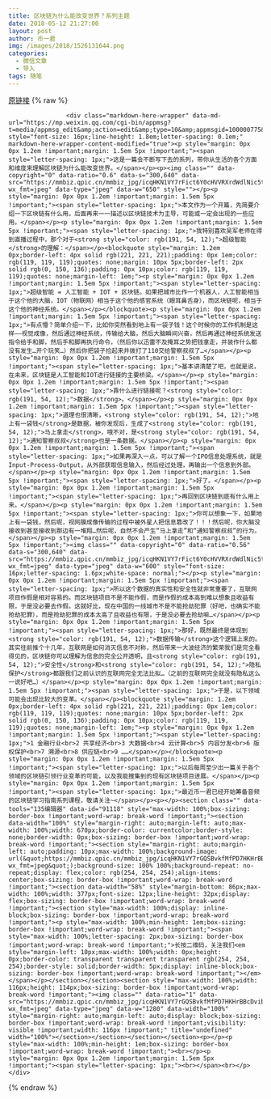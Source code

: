 ```yaml
---
title: 区块链为什么能改变世界？系列主题
date: 2018-05-12 21:27:00
layout: post
author: 币一君
img: /images/2018/1526131644.png
categories:
  - 微信文章
  - 导入
tags: 随笔
---
```


[原链接](http://mp.weixin.qq.com/s?__biz=MzU4NjA0ODc0MQ==&amp;mid=2247484427&amp;idx=1&amp;sn=d66b920f750042c7643d0a6f45a87342&amp;chksm=fd807181caf7f89784544517e9e667caba8f636f241e0faa9e983f83ec3735ea82c950b9b1f2&amp;scene=27#wechat_redirect)
{% raw %}

                    

                    
                    
                    
                    <div class="markdown-here-wrapper" data-md-url="https://mp.weixin.qq.com/cgi-bin/appmsg?t=media/appmsg_edit&amp;action=edit&amp;type=10&amp;appmsgid=100000775&amp;token=764183203&amp;lang=zh_CN" style="font-size: 16px;line-height: 1.8em;letter-spacing: 0.1em;" markdown-here-wrapper-content-modified="true"><p style="margin: 0px 0px 1.2em !important;margin: 1.5em 5px !important;"><span style="letter-spacing: 1px;">这是一篇会不断写下去的系列，带你从生活的各个方面和维度来理解区块链为什么能改变世界。</span></p><p><img class="" data-copyright="0" data-ratio="0.6" data-s="300,640" data-src="https://mmbiz.qpic.cn/mmbiz_jpg/icqHKN1VY7rFict6Y0cHVVRXrdWdlNic5tA5xnkiazzsrbUj47HR9FShiceiaH8TdO3Yg2hX2RVOYibLOMPLJcBNteHmg/640?wx_fmt=jpeg" data-type="jpeg" data-w="650" style=""></p><p style="margin: 0px 0px 1.2em !important;margin: 1.5em 5px !important;"><span style="letter-spacing: 1px;">本文作为一个开篇，先简要介绍一下区块链有什么用。后面再来一一描述以区块链技术为主导，可能或一定会出现的一些应用。</span></p><p style="margin: 0px 0px 1.2em !important;margin: 1.5em 5px !important;"><span style="letter-spacing: 1px;">我特别喜欢吴军老师在得到直播过程中，那个对于<strong style="color: rgb(191, 54, 12);">超级智能</strong>的理解：</span></p><blockquote style="margin: 1.2em 0px;border-left: 4px solid rgb(221, 221, 221);padding: 0px 1em;color: rgb(119, 119, 119);quotes: none;margin: 10px 5px;border-left: 2px solid rgb(0, 150, 136);padding: 0px 10px;color: rgb(119, 119, 119);quotes: none;margin-left: 1em;"><p style="margin: 0px 0px 1.2em !important;margin: 1.5em 5px !important;"><span style="letter-spacing: 1px;">超级智能 = 人工智能 + IOT + 区块链。如果把城市比作一个机器人，人工智能相当于这个他的大脑，IOT（物联网）相当于这个他的感官系统（眼耳鼻舌身），而区块链呢，相当于这个他的神经系统。</span></p></blockquote><p style="margin: 0px 0px 1.2em !important;margin: 1.5em 5px !important;"><span style="letter-spacing: 1px;">有点懵？简单介绍一下，比如你突然看到地上有一袋子钱！这个时候你的工作机制是这样——视觉成像，然后通过神经系统，传输给大脑，然后大脑瞬间兴奋，然后再通过神经系统发送指令给手和脚，然后手和脚再执行命令，（然后你以迅雷不及掩耳之势把钱拿走，并装作什么都没有发生…开个玩笑…）然后你把袋子捡起来并拨打了110交给警察叔叔了…</span></p><p style="margin: 0px 0px 1.2em !important;margin: 1.5em 5px !important;"><span style="letter-spacing: 1px;">基本讲清楚了吧，也就是说，在未来，区块链是人工智能和IOT进行链接的主要桥梁。</span></p><p style="margin: 0px 0px 1.2em !important;margin: 1.5em 5px !important;"><span style="letter-spacing: 1px;">靠什么进行链接呢？<strong style="color: rgb(191, 54, 12);">数据</strong>。</span></p><p style="margin: 0px 0px 1.2em !important;margin: 1.5em 5px !important;"><span style="letter-spacing: 1px;">道理也很清晰，<strong style="color: rgb(191, 54, 12);">地上有一袋钱</strong>是数据，被你发现后，生成了<strong style="color: rgb(191, 54, 12);">马上拿走</strong>，哦不对，是<strong style="color: rgb(191, 54, 12);">通知警察叔叔</strong>也是一条数据。</span></p><p style="margin: 0px 0px 1.2em !important;margin: 1.5em 5px !important;"><span style="letter-spacing: 1px;">如果再深入一点，可以了解一个IPO信息处理系统，就是Input-Process-Output，从外部获取信息输入，然后经过处理，再输出一个信息到外部。</span></p><p style="margin: 0px 0px 1.2em !important;margin: 1.5em 5px !important;"><span style="letter-spacing: 1px;">好了。</span></p><p style="margin: 0px 0px 1.2em !important;margin: 1.5em 5px !important;"><span style="letter-spacing: 1px;">再回到区块链到底有什么用上来。</span></p><p style="margin: 0px 0px 1.2em !important;margin: 1.5em 5px !important;"><span style="letter-spacing: 1px;">你可以想象一下，如果地上有一袋钱，然后呢，视网膜成像传输的过程中被外星人把信息篡改了！！！然后呢，你大脑没接收到甚至接收到那边有一堆翔…然后呢，自然不会产生“马上拿走”和“通知警察叔叔”的行为。</span></p><p style="margin: 0px 0px 1.2em !important;margin: 1.5em 5px !important;"><img class="" data-copyright="0" data-ratio="0.56" data-s="300,640" data-src="https://mmbiz.qpic.cn/mmbiz_jpg/icqHKN1VY7rFict6Y0cHVVRXrdWdlNic5tAkCrYeDSXaR8deuxp8th04kK2BeTOico45icW8lJCCibPDDp2PIcWickppg/640?wx_fmt=jpeg" data-type="jpeg" data-w="600" style="font-size: 16px;letter-spacing: 1.6px;white-space: normal;"></p><p style="margin: 0px 0px 1.2em !important;margin: 1.5em 5px !important;"><span style="letter-spacing: 1px;">所以这个数据的真实性和安全性就非常重要了，互联网项目作假是相对容易的。而区块链项目不是不能作假，而是作假的成本高到难以想象且收益有限，于是没必要去作假。这就好比，现在中国的一线城市不是不能抢劫犯罪（好吧，也确实不能抢劫犯罪），而是抢劫犯罪的成本太高了且收益也有限，于是没必要去抢劫嘛…</span></p><p style="margin: 0px 0px 1.2em !important;margin: 1.5em 5px !important;"><span style="letter-spacing: 1px;">那好，既然最终是体现到<strong style="color: rgb(191, 54, 12);">数据传输</strong>这个逻辑上来的。其实往前推个十几年，互联网是如何消灭信息不对称，然后带来一大波经济的繁荣我们是完全看得见的，区块链你可以理解为信息的完全公开透明，且<strong style="color: rgb(191, 54, 12);">安全性</strong>和<strong style="color: rgb(191, 54, 12);">隐私保护</strong>都跟我们之前认识的互联网完全无法比拟…（之前的互联网完全就没有隐私这么一说好吧…）</span></p><p style="margin: 0px 0px 1.2em !important;margin: 1.5em 5px !important;"><span style="letter-spacing: 1px;">于是，以下领域可能会出现比较大的变革。</span></p><blockquote style="margin: 1.2em 0px;border-left: 4px solid rgb(221, 221, 221);padding: 0px 1em;color: rgb(119, 119, 119);quotes: none;margin: 10px 5px;border-left: 2px solid rgb(0, 150, 136);padding: 0px 10px;color: rgb(119, 119, 119);quotes: none;margin-left: 1em;"><p style="margin: 0px 0px 1.2em !important;margin: 1.5em 5px !important;"><span style="letter-spacing: 1px;">1 金融行业<br>2 共享经济<br>3 大数据<br>4 云计算<br>5 内容分发<br>6 版权保护<br>7 溯源<br>8 供应链<br>9 ……</span></p></blockquote><p style="margin: 0px 0px 1.2em !important;margin: 1.5em 5px !important;"><span style="letter-spacing: 1px;">以后每周至少出一篇关于各个领域的区块链引领行业变革的可能，以及我能搜集到的现有区块链项目进展。</span></p><p style="margin: 0px 0px 1.2em !important;margin: 1.5em 5px !important;"><span style="letter-spacing: 1px;">最近币一君已经开始筹备音频的区块链学习指南系列课程，敬请关注~</span></p><p></p><section class="" data-tools="135编辑器" data-id="91118" style="max-width: 100%;box-sizing: border-box !important;word-wrap: break-word !important;"><section data-width="100%" style="margin-right: auto;margin-left: auto;max-width: 100%;width: 670px;border-color: currentcolor;border-style: none;border-width: 0px;box-sizing: border-box !important;word-wrap: break-word !important;"><section style="margin-right: auto;margin-left: auto;padding: 10px;max-width: 100%;background-image: url(&quot;https://mmbiz.qpic.cn/mmbiz_jpg/icqHKN1VY7rGQSBvkfMfPD7HKHrBBcDvibGzkzRPxLOVjBVibuuRIVQdibFLh3dMQYAOPJTiaiaw0IBk6U3gpOawFASQ/640?wx_fmt=jpeg&quot;);background-size: 100% 100%;background-repeat: no-repeat;display: flex;color: rgb(254, 254, 254);align-items: center;box-sizing: border-box !important;word-wrap: break-word !important;"><section data-width="58%" style="margin-bottom: 86px;max-width: 100%;width: 377px;font-size: 12px;line-height: 32px;display: flex;box-sizing: border-box !important;word-wrap: break-word !important;"><section style="max-width: 100%;display: inline-block;box-sizing: border-box !important;word-wrap: break-word !important;"><p style="max-width: 100%;min-height: 1em;box-sizing: border-box !important;word-wrap: break-word !important;"><span style="max-width: 100%;letter-spacing: 2px;box-sizing: border-box !important;word-wrap: break-word !important;">长按二维码，关注我们<em style="margin-left: 10px;max-width: 100%;width: 0px;height: 0px;border-color: transparent transparent transparent rgb(254, 254, 254);border-style: solid;border-width: 5px;display: inline-block;box-sizing: border-box !important;word-wrap: break-word !important;"></em></span></p></section></section><section style="max-width: 100%;width: 116px;height: 114px;box-sizing: border-box !important;word-wrap: break-word !important;"><img class="" data-ratio="1" data-src="https://mmbiz.qpic.cn/mmbiz_jpg/icqHKN1VY7rGQSBvkfMfPD7HKHrBBcDvib82IUZKOyYb95yhibyrSAkkbjDXiausiak5D2CicWcWTicAXG3oL3TicGicoyQ/640?wx_fmt=jpeg" data-type="jpeg" data-w="1280" data-width="100%" style="margin-right: auto;margin-left: auto;display: block;box-sizing: border-box !important;word-wrap: break-word !important;visibility: visible !important;width: 116px !important;" title="undefined" width="100%"></section></section></section></section><p></p><p style="max-width: 100%;min-height: 1em;box-sizing: border-box !important;word-wrap: break-word !important;"><br></p><p style="margin: 0px 0px 1.2em !important;margin: 1.5em 5px !important;"><span style="letter-spacing: 1px;"><br></span><br></p></div>
                
{% endraw %}
